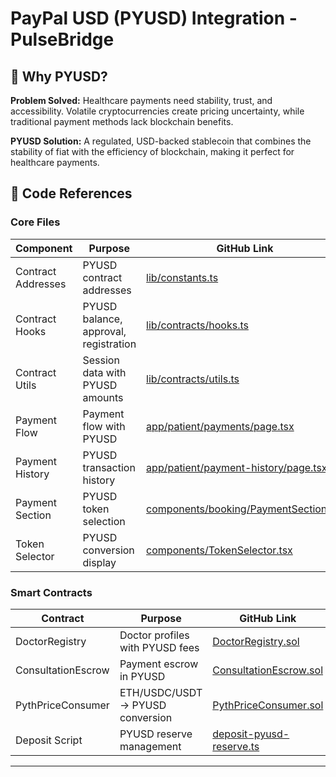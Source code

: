 # PayPal USD (PYUSD) Integration - PulseBridge


## 🎯 Why PYUSD?

**Problem Solved:** Healthcare payments need stability, trust, and accessibility. Volatile cryptocurrencies create pricing uncertainty, while traditional payment methods lack blockchain benefits.

**PYUSD Solution:** A regulated, USD-backed stablecoin that combines the stability of fiat with the efficiency of blockchain, making it perfect for healthcare payments.

## 🔗 Code References

### Core Files
| Component | Purpose | GitHub Link |
|-----------|---------|-------------|
| Contract Addresses | PYUSD contract addresses | [lib/constants.ts](https://github.com/SamAg19/PulseBridge/blob/main/lib/constants.ts) |
| Contract Hooks | PYUSD balance, approval, registration | [lib/contracts/hooks.ts](https://github.com/SamAg19/PulseBridge/blob/main/lib/contracts/hooks.ts) |
| Contract Utils | Session data with PYUSD amounts | [lib/contracts/utils.ts](https://github.com/SamAg19/PulseBridge/blob/main/lib/contracts/utils.ts) |
| Payment Flow | Payment flow with PYUSD | [app/patient/payments/page.tsx](https://github.com/SamAg19/PulseBridge/blob/main/app/patient/payments/page.tsx) |
| Payment History | PYUSD transaction history | [app/patient/payment-history/page.tsx](https://github.com/SamAg19/PulseBridge/blob/main/app/patient/payment-history/page.tsx) |
| Payment Section | PYUSD token selection | [components/booking/PaymentSection.tsx](https://github.com/SamAg19/PulseBridge/blob/main/components/booking/PaymentSection.tsx) |
| Token Selector | PYUSD conversion display | [components/TokenSelector.tsx](https://github.com/SamAg19/PulseBridge/blob/main/components/TokenSelector.tsx) |

### Smart Contracts
| Contract | Purpose | GitHub Link |
|----------|---------|-------------|
| DoctorRegistry | Doctor profiles with PYUSD fees | [DoctorRegistry.sol](https://github.com/SamAg19/PulseBridge/blob/main/contracts/contracts/DoctorRegistry/DoctorRegistry.sol) |
| ConsultationEscrow | Payment escrow in PYUSD | [ConsultationEscrow.sol](https://github.com/SamAg19/PulseBridge/blob/main/contracts/contracts/ConsultationEscrow/ConsultationEscrow.sol) |
| PythPriceConsumer | ETH/USDC/USDT → PYUSD conversion | [PythPriceConsumer.sol](https://github.com/SamAg19/PulseBridge/blob/main/contracts/contracts/Oracle/PythPriceConsumer.sol) |
| Deposit Script | PYUSD reserve management | [deposit-pyusd-reserve.ts](https://github.com/SamAg19/PulseBridge/blob/main/contracts/scripts/deposit-pyusd-reserve.ts) |

---


